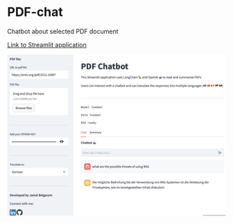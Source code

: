 # PDF-chat
Chatbot about selected PDF document

[Link to Streamlit application](https://chatbot-with-your-pdf.streamlit.app/)

<p align="center"> <img src="Screenshot 2024-09-18 at 07.37.35.png" width="1000"> </p>
